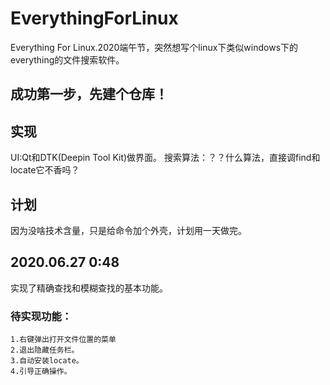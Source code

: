 # EverythingForLinux
Everything For Linux.2020端午节，突然想写个linux下类似windows下的everything的文件搜索软件。

## 成功第一步，先建个仓库！

## 实现
UI:Qt和DTK(Deepin Tool Kit)做界面。
搜索算法：？？什么算法，直接调find和locate它不香吗？

## 计划
因为没啥技术含量，只是给命令加个外壳，计划用一天做完。

## 2020.06.27 0:48
实现了精确查找和模糊查找的基本功能。

### 待实现功能：
    1.右键弹出打开文件位置的菜单
    2.退出隐藏任务栏。
    3.自动安装locate。
    4.引导正确操作。